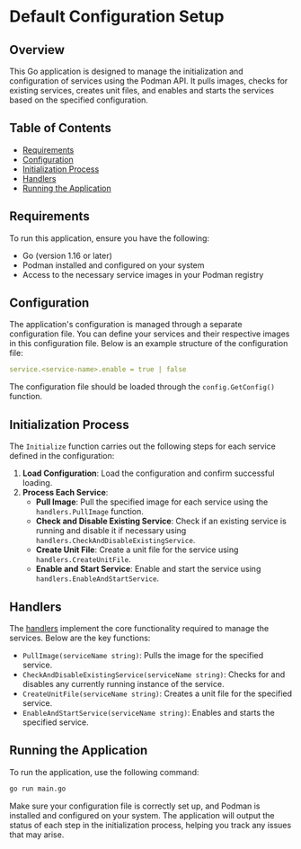 # Default Configuration Setup

## Overview

This Go application is designed to manage the initialization and configuration of services using the Podman API. It pulls images, checks for existing services, creates unit files, and enables and starts the services based on the specified configuration.

## Table of Contents

- [Requirements](#requirements)
- [Configuration](#configuration)
- [Initialization Process](#initialization-process)
- [Handlers](#handlers)
- [Running the Application](#running-the-application)

## Requirements

To run this application, ensure you have the following:

- Go (version 1.16 or later)
- Podman installed and configured on your system
- Access to the necessary service images in your Podman registry

## Configuration

The application's configuration is managed through a separate configuration file. You can define your services and their respective images in this configuration file. Below is an example structure of the configuration file:

```yaml
service.<service-name>.enable = true | false
```

The configuration file should be loaded through the `config.GetConfig()` function.

## Initialization Process

The `Initialize` function carries out the following steps for each service defined in the configuration:

1. **Load Configuration**: Load the configuration and confirm successful loading.
2. **Process Each Service**:
   - **Pull Image**: Pull the specified image for each service using the `handlers.PullImage` function.
   - **Check and Disable Existing Service**: Check if an existing service is running and disable it if necessary using `handlers.CheckAndDisableExistingService`.
   - **Create Unit File**: Create a unit file for the service using `handlers.CreateUnitFile`.
   - **Enable and Start Service**: Enable and start the service using `handlers.EnableAndStartService`.

## Handlers

The [handlers](/Docs/handlers/Default-handlers.md) implement the core functionality required to manage the services. Below are the key functions:

- `PullImage(serviceName string)`: Pulls the image for the specified service.
- `CheckAndDisableExistingService(serviceName string)`: Checks for and disables any currently running instance of the service.
- `CreateUnitFile(serviceName string)`: Creates a unit file for the specified service.
- `EnableAndStartService(serviceName string)`: Enables and starts the specified service.

## Running the Application

To run the application, use the following command:

```bash
go run main.go
```

Make sure your configuration file is correctly set up, and Podman is installed and configured on your system. The application will output the status of each step in the initialization process, helping you track any issues that may arise.
